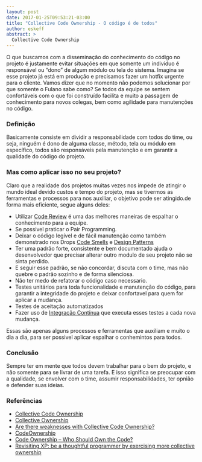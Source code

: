 ```yaml
---
layout: post
date: 2017-01-25T09:53:21-03:00
title: "Collective Code Ownership - O código é de todos"
author: eskeff
abstract: >
  Collective Code Ownership
---
```


O que buscamos com a disseminação do conhecimento do código no projeto é justamente evitar situações em que somente um indivíduo é responsável ou “dono” de algum módulo ou tela do sistema. Imagina se esse projeto já está em produção e precisamos fazer um hotfix urgente para o cliente. Vamos dizer que no momento não podemos solucionar por que somente o Fulano sabe como?
Se todos da equipe se sentem confortáveis com o que foi construído facilita e muito a passagem de conhecimento para novos colegas, bem como agilidade para manutenções no código.

### Definição

Basicamente consiste em dividir a responsabilidade com todos do time, ou seja, ninguém é dono de alguma classe, método, tela  ou módulo em específico, todos são responsáveis pela manutenção e em garantir a qualidade do código do projeto.

### Mas como aplicar isso no seu projeto?

Claro que a realidade dos projetos muitas vezes nos impede de atingir o mundo ideal devido custos e tempo do projeto, mas se tivermos as ferramentas e processos para nos auxiliar, o objetivo pode ser atingido.de forma mais eficiente, segue alguns deles:

 - Utilizar [Code Review](http://cwisoftware.github.io/drops/code-review) é uma das melhores maneiras de espalhar o conhecimento para a equipe.
 - Se possivel praticar o Pair Programming.
 - Deixar o código legível e de fácil manutenção como também demonstrado nos Drops [Code Smells](http://cwisoftware.github.io/drops/codesmells-dry-kiss)  e  [Design Patterns](http://cwisoftware.github.io/drops/design-patterns) 
 - Ter uma padrão forte, consistente e bem documentado ajuda o desenvolvedor que precisar alterar outro modulo de seu projeto não se sinta perdido. 
 - E seguir esse padrão, se não concordar, discuta com o time, mas não quebre o padrão sozinho e de forma silenciosa.
 - Não ter medo de refatorar o código caso necessario.
 - Testes unitários para toda funcionalidade e manutenção do código, para garantir a integridade do projeto e deixar confortavel para quem for aplicar a mudança.
 - Testes de aceitação automatizados 
 - Fazer uso de [Integração Contínua](http://cwisoftware.github.io/drops/maturidade-integracao-continua) que executa esses testes a cada nova mudança.

Essas são apenas alguns processos e ferramentas que auxiliam e muito o dia a dia, para ser possivel aplicar espalhar o conhemintos para todos.

### Conclusão

Sempre ter em mente que todos devem trabalhar para o bem do projeto, e não somente para se livrar de uma tarefa.
E isso significa se preocupar com a qualidade, se envolver com o time, assumir responsabilidades, ter opnião e defender suas ideias. 

### Referências

 - [Collective Code Ownership](http://wiki.c2.com/?CollectiveCodeOwnership)
 - [Collective Ownership](http://www.extremeprogramming.org/rules/collective.html)
 - [Are there weaknesses with Collective Code Ownership?](https://www.infoq.com/news/2008/05/weaknesses_collective_code) 
 - [CodeOwnership](https://www.martinfowler.com/bliki/CodeOwnership.html)
 - [Code Ownership – Who Should Own the Code?](http://swreflections.blogspot.com.br/2013/04/code-ownership-who-should-own-code.html)
 - [Revisiting XP: be a thoughtful programmer by exercising more collective ownership](https://www.infoq.com/articles/revisit-p-collective) 
